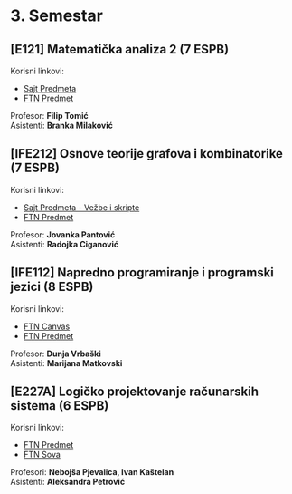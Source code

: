 # 3. Semestar

## [E121] Matematička analiza 2 (7 ESPB)

Korisni linkovi:
- [Sajt Predmeta](https://sites.google.com/view/filiptomic/home/teaching/analiza-2-smer-informacioni-in%C5%BEenjering)
- [FTN Predmet](https://ftn.uns.ac.rs/stranice-predmeta/E121/matematicka-analiza-2)

Profesor: **Filip Tomić**  
Asistenti: **Branka Milaković**

## [IFE212] Osnove teorije grafova i kombinatorike (7 ESPB)

Korisni linkovi:
- [Sajt Predmeta - Vežbe i skripte](https://sites.google.com/view/dm-ftn/dm-sv-in-it?authuser=0)
- [FTN Predmet](https://ftn.uns.ac.rs/stranice-predmeta/IFE212/osnove-teorije-grafova-i-kombinatorike)

Profesor: **Jovanka Pantović**  
Asistenti: **Radojka Ciganović**

## [IFE112] Napredno programiranje i programski jezici (8 ESPB)

Korisni linkovi:
- [FTN Canvas](https://canvas.ftn.uns.ac.rs/)
- [FTN Predmet](https://ftn.uns.ac.rs/stranice-predmeta/IFE112/napredno-programiranje-i-programski-jezici)

Profesor: **Dunja Vrbaški**  
Asistenti: **Marijana Matkovski**

## [E227A] Logičko projektovanje računarskih sistema (6 ESPB)

Korisni linkovi:
- [FTN Predmet](https://ftn.uns.ac.rs/stranice-predmeta/E227A/logicko-projektovanje-racunarskih-sistema)
- [FTN Sova](https://sova.uns.ac.rs/)

Profesori: **Nebojša Pjevalica, Ivan Kaštelan**  
Asistenti: **Aleksandra Petrović**
